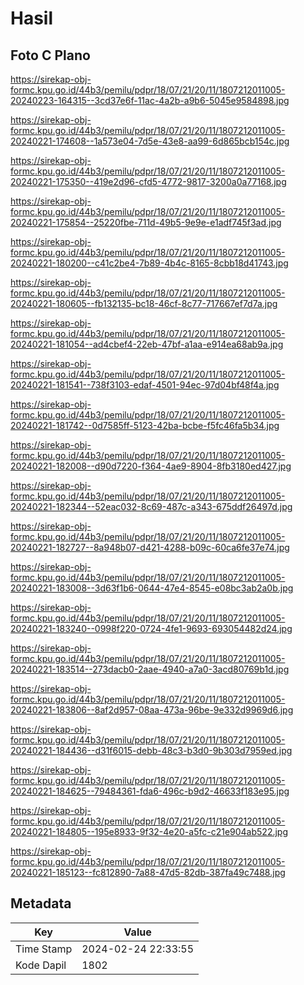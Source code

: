 # Hasil

## Foto C Plano

https://sirekap-obj-formc.kpu.go.id/44b3/pemilu/pdpr/18/07/21/20/11/1807212011005-20240223-164315--3cd37e6f-11ac-4a2b-a9b6-5045e9584898.jpg

https://sirekap-obj-formc.kpu.go.id/44b3/pemilu/pdpr/18/07/21/20/11/1807212011005-20240221-174608--1a573e04-7d5e-43e8-aa99-6d865bcb154c.jpg

https://sirekap-obj-formc.kpu.go.id/44b3/pemilu/pdpr/18/07/21/20/11/1807212011005-20240221-175350--419e2d96-cfd5-4772-9817-3200a0a77168.jpg

https://sirekap-obj-formc.kpu.go.id/44b3/pemilu/pdpr/18/07/21/20/11/1807212011005-20240221-175854--25220fbe-711d-49b5-9e9e-e1adf745f3ad.jpg

https://sirekap-obj-formc.kpu.go.id/44b3/pemilu/pdpr/18/07/21/20/11/1807212011005-20240221-180200--c41c2be4-7b89-4b4c-8165-8cbb18d41743.jpg

https://sirekap-obj-formc.kpu.go.id/44b3/pemilu/pdpr/18/07/21/20/11/1807212011005-20240221-180605--fb132135-bc18-46cf-8c77-717667ef7d7a.jpg

https://sirekap-obj-formc.kpu.go.id/44b3/pemilu/pdpr/18/07/21/20/11/1807212011005-20240221-181054--ad4cbef4-22eb-47bf-a1aa-e914ea68ab9a.jpg

https://sirekap-obj-formc.kpu.go.id/44b3/pemilu/pdpr/18/07/21/20/11/1807212011005-20240221-181541--738f3103-edaf-4501-94ec-97d04bf48f4a.jpg

https://sirekap-obj-formc.kpu.go.id/44b3/pemilu/pdpr/18/07/21/20/11/1807212011005-20240221-181742--0d7585ff-5123-42ba-bcbe-f5fc46fa5b34.jpg

https://sirekap-obj-formc.kpu.go.id/44b3/pemilu/pdpr/18/07/21/20/11/1807212011005-20240221-182008--d90d7220-f364-4ae9-8904-8fb3180ed427.jpg

https://sirekap-obj-formc.kpu.go.id/44b3/pemilu/pdpr/18/07/21/20/11/1807212011005-20240221-182344--52eac032-8c69-487c-a343-675ddf26497d.jpg

https://sirekap-obj-formc.kpu.go.id/44b3/pemilu/pdpr/18/07/21/20/11/1807212011005-20240221-182727--8a948b07-d421-4288-b09c-60ca6fe37e74.jpg

https://sirekap-obj-formc.kpu.go.id/44b3/pemilu/pdpr/18/07/21/20/11/1807212011005-20240221-183008--3d63f1b6-0644-47e4-8545-e08bc3ab2a0b.jpg

https://sirekap-obj-formc.kpu.go.id/44b3/pemilu/pdpr/18/07/21/20/11/1807212011005-20240221-183240--0998f220-0724-4fe1-9693-693054482d24.jpg

https://sirekap-obj-formc.kpu.go.id/44b3/pemilu/pdpr/18/07/21/20/11/1807212011005-20240221-183514--273dacb0-2aae-4940-a7a0-3acd80769b1d.jpg

https://sirekap-obj-formc.kpu.go.id/44b3/pemilu/pdpr/18/07/21/20/11/1807212011005-20240221-183806--8af2d957-08aa-473a-96be-9e332d9969d6.jpg

https://sirekap-obj-formc.kpu.go.id/44b3/pemilu/pdpr/18/07/21/20/11/1807212011005-20240221-184436--d31f6015-debb-48c3-b3d0-9b303d7959ed.jpg

https://sirekap-obj-formc.kpu.go.id/44b3/pemilu/pdpr/18/07/21/20/11/1807212011005-20240221-184625--79484361-fda6-496c-b9d2-46633f183e95.jpg

https://sirekap-obj-formc.kpu.go.id/44b3/pemilu/pdpr/18/07/21/20/11/1807212011005-20240221-184805--195e8933-9f32-4e20-a5fc-c21e904ab522.jpg

https://sirekap-obj-formc.kpu.go.id/44b3/pemilu/pdpr/18/07/21/20/11/1807212011005-20240221-185123--fc812890-7a88-47d5-82db-387fa49c7488.jpg


## Metadata

| Key        | Value               |
| ---------- | ------------------- |
| Time Stamp | 2024-02-24 22:33:55 |
| Kode Dapil | 1802                |




